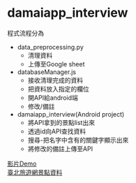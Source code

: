 # damaiapp_interview
程式流程分為   
* data_preprocessing.py
  * 清理資料
  * 上傳至Google sheet
* databaseManager.js
  * 接收清理完成的資料
  * 把資料放入指定的欄位
  * 開API給android端
  * 修改/備註
* damaiapp_interview(Android project)
  * 將API拿到的景點list出來
  * 透過id向API查找資料
  * 搜尋-把名字中含有的關鍵字顯示出來
  * 將修改的備註上傳至API

[影片Demo](https://youtu.be/ZGAL1h9R2UM)   
[臺北旅遊網景點資料](https://data.taipei/#/dataset/detail?id=bd31c976-d3a5-4eed-b8c3-7454bc266afa)
